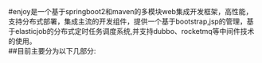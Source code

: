 #enjoy是一个基于springboot2和maven的多模块web集成开发框架，高性能，支持分布式部署，集成主流的开发组件，提供一个基于bootstrap,jsp的管理，基于elasticjob的分布式定时任务调度系统,并支持dubbo、rocketmq等中间件技术的使用。<br/>
##目前主要分为以下几部分:<br/>

